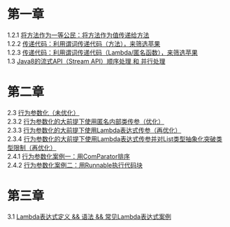 # 第一章  
1.2.1 [将方法作为一等公民：将方法作为值传递给方法](https://github.com/reki-cool/Java-8-in-Action/blob/master/chapter-1/src/main/java/_1_2/_1_2_1/Test.java)  
1.2.2 [传递代码：利用谓词传递代码（方法），来筛选苹果](https://github.com/reki-cool/Java-8-in-Action/blob/master/chapter-1/src/main/java/_1_2/_1_2_2/Test.java)  
1.2.3 [传递代码：利用谓词传递代码（Lambda/匿名函数），来筛选苹果](https://github.com/reki-cool/Java-8-in-Action/blob/master/chapter-1/src/main/java/_1_2/_1_2_3/Test.java)    
1.3 [Java8的流式API（Stream API）顺序处理 和 并行处理](https://github.com/reki-cool/Java-8-in-Action/blob/master/chapter-1/src/main/java/_1_3/Test.java)     
# 第二章  
2.3 [行为参数化（未优化）](https://github.com/reki-cool/Java-8-in-Action/blob/master/chapter-2/src/main/java/_2_3/FilteringApples.java)    
2.3.2 [行为参数化的大前提下使用匿名内部类传参（优化）](https://github.com/reki-cool/Java-8-in-Action/blob/master/chapter-2/src/main/java/_2_3/_2_3_2/FilteringApples.java)    
2.3.3 [行为参数化的大前提下使用Lambda表达式传参（再优化）](https://github.com/reki-cool/Java-8-in-Action/blob/master/chapter-2/src/main/java/_2_3/_2_3_3/FilteringApples.java)    
2.3.4 [行为参数化的大前提下使用Lambda表达式传参并对List类型抽象化突破类型限制（再优化）](https://github.com/reki-cool/Java-8-in-Action/blob/master/chapter-2/src/main/java/_2_3/_2_3_4/Filtering.java)    
2.4.1 [行为参数化案例一：用ComParator排序](https://github.com/reki-cool/Java-8-in-Action/blob/master/chapter-2/src/main/java/_2_4/_2_4_1/Filtering.java)    
2.4.2 [行为参数化案例二：用Runnable执行代码块](https://github.com/reki-cool/Java-8-in-Action/blob/master/chapter-2/src/main/java/_2_4/_2_4_2/DoRunnable.java)    
# 第三章  
3.1 [Lambda表达式定义 && 语法 && 常见Lambda表达式案例](https://github.com/reki-cool/Java-8-in-Action/blob/master/chapter-3/src/main/java/_3_1/LambdaTemplate.java)    
